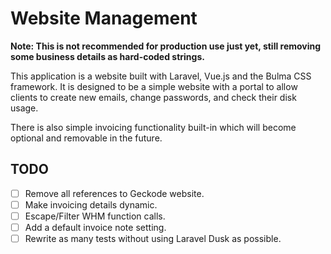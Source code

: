 # Website Management

**Note: This is not recommended for production use just yet, still removing some business details as hard-coded strings.**

This application is a website built with Laravel, Vue.js and the Bulma CSS framework. It is designed to be a simple website with a portal to allow clients to create new emails, change passwords, and check their disk usage.

There is also simple invoicing functionality built-in which will become optional and removable in the future.

## TODO

- [ ] Remove all references to Geckode website.
- [ ] Make invoicing details dynamic.
- [ ] Escape/Filter WHM function calls.
- [ ] Add a default invoice note setting.
- [ ] Rewrite as many tests without using Laravel Dusk as possible.
